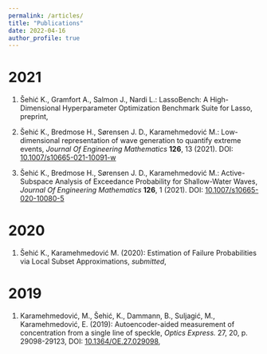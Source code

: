 ```yaml
---
permalink: /articles/
title: "Publications"
date: 2022-04-16
author_profile: true
---
```


# 2021
1. Šehić K., Gramfort A., Salmon J., Nardi L.: LassoBench: A High-Dimensional Hyperparameter Optimization Benchmark Suite for Lasso, preprint, [<i class="fas fa-file-pdf"></i>](https://arxiv.org/pdf/2111.02790.pdf)

2. Šehić K., Bredmose H., Sørensen J. D., Karamehmedović M.: Low-dimensional representation of wave generation to quantify extreme events, *Journal Of Engineering Mathematics* **126**, 13 (2021). DOI: [10.1007/s10665-021-10091-w](https://doi.org/10.1007/s10665-021-10091-w) [<i class="fas fa-file-pdf"></i>](https://link.springer.com/article/10.1007/s10665-021-10091-w)

3. Šehić K., Bredmose H., Sørensen J. D., Karamehmedović M.: Active-Subspace Analysis of Exceedance Probability for Shallow-Water Waves, *Journal Of Engineering Mathematics* **126**, 1 (2021). DOI: [10.1007/s10665-020-10080-5](https://doi.org/10.1007/s10665-020-10080-5) [<i class="fas fa-file-pdf"></i>](https://link.springer.com/article/10.1007%2Fs10665-020-10080-5)

# 2020
1. Šehić K., Karamehmedović M. (2020): Estimation of Failure Probabilities via Local Subset Approximations, *submitted*, [<i class="fas fa-file-pdf"></i>](https://arxiv.org/abs/2003.05994)

# 2019
1. Karamehmedović, M., Šehić, K., Dammann, B., Suljagić, M., Karamehmedović, E. (2019): Autoencoder-aided measurement of concentration from a single line of speckle, *Optics Express.* 27, 20, p. 29098-29123, DOI: [10.1364/OE.27.029098](https://doi.org/10.1364/oe.27.029098), [<i class="fas fa-file-pdf"></i>](https://www.osapublishing.org/oe/fulltext.cfm?uri=oe-27-20-29098&id=421705)
